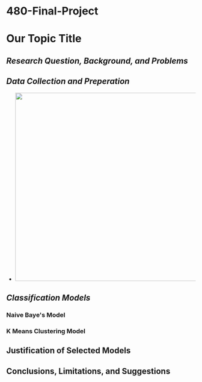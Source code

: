 # 480-Final-Project

# Our Topic Title 

## *Research Question, Background, and Problems*

## *Data Collection and Preperation*

* <img src="Data_Collection_Process.PNG" width="500">

## *Classification Models*

### Naive Baye's Model

### K Means Clustering Model 

## Justification of Selected Models

## Conclusions, Limitations, and Suggestions
